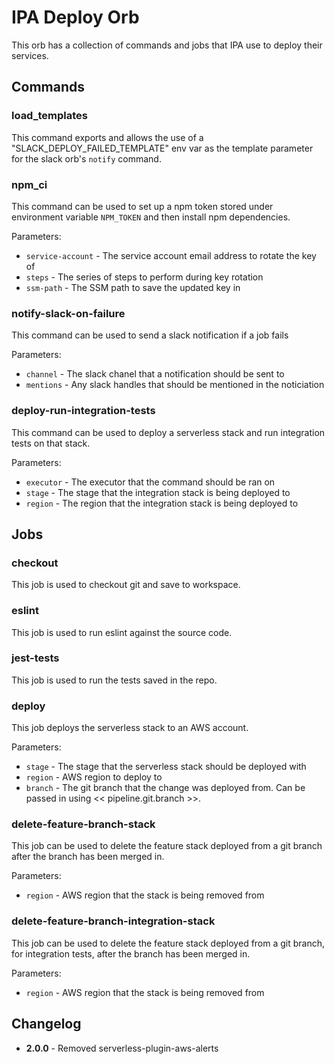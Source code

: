 # IPA Deploy Orb

This orb has a collection of commands and jobs that IPA use to deploy their services.

## Commands

### load_templates

This command exports and allows the use of a "SLACK_DEPLOY_FAILED_TEMPLATE" env var as the template
parameter for the slack orb's `notify` command.

### npm_ci

This command can be used to set up a npm token stored under environment variable `NPM_TOKEN` and then install npm dependencies. 

Parameters:
* `service-account` - The service account email address to rotate the key of
* `steps` - The series of steps to perform during key rotation
* `ssm-path` - The SSM path to save the updated key in

### notify-slack-on-failure

This command can be used to send a slack notification if a job fails

Parameters:
* `channel` - The slack chanel that a notification should be sent to
* `mentions` - Any slack handles that should be mentioned in the noticiation

### deploy-run-integration-tests

This command can be used to deploy a serverless stack and run integration tests on that stack.

Parameters:
* `executor` - The executor that the command should be ran on
* `stage` - The stage that the integration stack is being deployed to 
* `region` - The region that the integration stack is being deployed to

## Jobs

### checkout

This job is used to checkout git and save to workspace.

### eslint

This job is used to run eslint against the source code.

### jest-tests

This job is used to run the tests saved in the repo.

### deploy

This job deploys the serverless stack to an AWS account.

Parameters:
* `stage` - The stage that the serverless stack should be deployed with
* `region` - AWS region to deploy to
* `branch` - The git branch that the change was deployed from. Can be passed in using << pipeline.git.branch >>.

### delete-feature-branch-stack

This job can be used to delete the feature stack deployed from a git branch after the branch has been merged in.

Parameters:
* `region` - AWS region that the stack is being removed from

### delete-feature-branch-integration-stack

This job can be used to delete the feature stack deployed from a git branch, for integration tests, after the branch has been merged in.

Parameters:
* `region` - AWS region that the stack is being removed from


## Changelog

- **2.0.0** - Removed serverless-plugin-aws-alerts